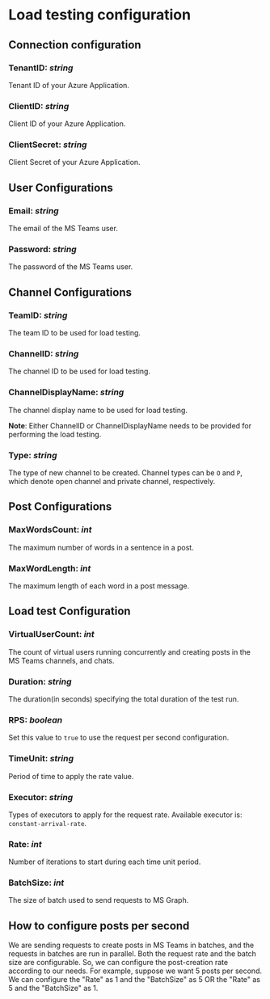 # Load testing configuration

## Connection configuration

### TenantID: *string*
Tenant ID of your Azure Application.

### ClientID: *string*
Client ID of your Azure Application.

### ClientSecret: *string*
Client Secret of your Azure Application.

## User Configurations

### Email: *string*
The email of the MS Teams user.

### Password: *string*
The password of the MS Teams user.

## Channel Configurations

### TeamID: *string*
The team ID to be used for load testing.

### ChannelID: *string*
The channel ID to be used for load testing.

### ChannelDisplayName: *string*
The channel display name to be used for load testing.

**Note**: Either ChannelID or ChannelDisplayName needs to be provided for performing the load testing.

### Type: *string*
The type of new channel to be created. Channel types can be `O` and `P`, which denote open channel and private channel, respectively.

## Post Configurations

### MaxWordsCount: *int*
The maximum number of words in a sentence in a post.

### MaxWordLength: *int*
The maximum length of each word in a post message.

## Load test Configuration

### VirtualUserCount: *int*
The count of virtual users running concurrently and creating posts in the MS Teams channels, and chats.

### Duration: *string*
The duration(in seconds) specifying the total duration of the test run.

### RPS: *boolean*
Set this value to `true` to use the request per second configuration.

### TimeUnit: *string*
Period of time to apply the rate value.

### Executor: *string*
Types of executors to apply for the request rate. Available executor is: `constant-arrival-rate`.

### Rate: *int*
Number of iterations to start during each time unit period.

### BatchSize: *int*
The size of batch used to send requests to MS Graph.

## How to configure posts per second
We are sending requests to create posts in MS Teams in batches, and the requests in batches are run in parallel. Both the request rate and the batch size are configurable. So, we can configure the post-creation rate according to our needs. For example, suppose we want 5 posts per second. We can configure the "Rate" as 1 and the "BatchSize" as 5 OR the "Rate" as 5 and the "BatchSize" as 1.
